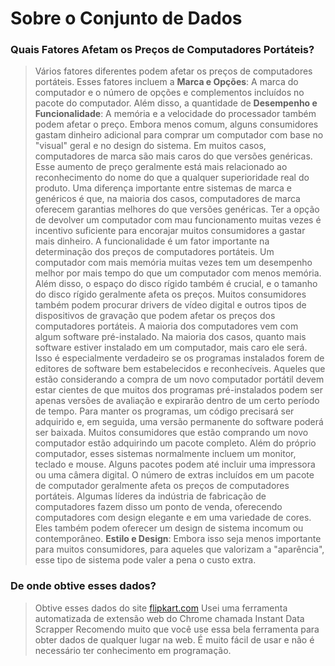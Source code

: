 # Sobre o Conjunto de Dados
### Quais Fatores Afetam os Preços de Computadores Portáteis?
> Vários fatores diferentes podem afetar os preços de computadores portáteis. Esses fatores incluem a **Marca e Opções**: A marca do computador e o número de opções e complementos incluídos no pacote do computador. Além disso, a quantidade de **Desempenho e Funcionalidade**: A memória e a velocidade do processador também podem afetar o preço. Embora menos comum, alguns consumidores gastam dinheiro adicional para comprar um computador com base no "visual" geral e no design do sistema.
> Em muitos casos, computadores de marca são mais caros do que versões genéricas. Esse aumento de preço geralmente está mais relacionado ao reconhecimento do nome do que a qualquer superioridade real do produto. Uma diferença importante entre sistemas de marca e genéricos é que, na maioria dos casos, computadores de marca oferecem garantias melhores do que versões genéricas. Ter a opção de devolver um computador com mau funcionamento muitas vezes é incentivo suficiente para encorajar muitos consumidores a gastar mais dinheiro.
> A funcionalidade é um fator importante na determinação dos preços de computadores portáteis. Um computador com mais memória muitas vezes tem um desempenho melhor por mais tempo do que um computador com menos memória. Além disso, o espaço do disco rígido também é crucial, e o tamanho do disco rígido geralmente afeta os preços. Muitos consumidores também podem procurar drivers de vídeo digital e outros tipos de dispositivos de gravação que podem afetar os preços dos computadores portáteis.
> A maioria dos computadores vem com algum software pré-instalado. Na maioria dos casos, quanto mais software estiver instalado em um computador, mais caro ele será. Isso é especialmente verdadeiro se os programas instalados forem de editores de software bem estabelecidos e reconhecíveis. Aqueles que estão considerando a compra de um novo computador portátil devem estar cientes de que muitos dos programas pré-instalados podem ser apenas versões de avaliação e expirarão dentro de um certo período de tempo. Para manter os programas, um código precisará ser adquirido e, em seguida, uma versão permanente do software poderá ser baixada.
> Muitos consumidores que estão comprando um novo computador estão adquirindo um pacote completo. Além do próprio computador, esses sistemas normalmente incluem um monitor, teclado e mouse. Alguns pacotes podem até incluir uma impressora ou uma câmera digital. O número de extras incluídos em um pacote de computador geralmente afeta os preços de computadores portáteis.
> Algumas líderes da indústria de fabricação de computadores fazem disso um ponto de venda, oferecendo computadores com design elegante e em uma variedade de cores. Eles também podem oferecer um design de sistema incomum ou contemporâneo. **Estilo e Design**: Embora isso seja menos importante para muitos consumidores, para aqueles que valorizam a "aparência", esse tipo de sistema pode valer a pena o custo extra.
### De onde obtive esses dados?
> Obtive esses dados do site [flipkart.com](https://www.flipkart.com/)
> Usei uma ferramenta automatizada de extensão web do Chrome chamada Instant Data Scrapper
> Recomendo muito que você use essa bela ferramenta para obter dados de qualquer lugar na web. É muito fácil de usar e não é necessário ter conhecimento em programação.